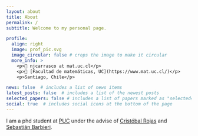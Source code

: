 ```yaml
---
layout: about
title: About
permalink: /
subtitle: Welcome to my personal page. 

profile:
  align: right
  image: prof_pic.svg
  image_circular: false # crops the image to make it circular
  more_info: >
    <p>📧 njcarrasco at mat.uc.cl</p>
    <p>📍 [Facultad de matemáticas, UC](https://www.mat.uc.cl/)</p>
    <p>Santiago, Chile</p>

news: false  # includes a list of news items
latest_posts: false  # includes a list of the newest posts
selected_papers: false # includes a list of papers marked as "selected={true}"
social: true  # includes social icons at the bottom of the page
---
```


I am a phd student at [PUC](mat.uc.cl) under the advise of [Cristóbal Rojas](https://www.mat.uc.cl/personas/perfil/cristobal.rojas) and [Sebastián Barbieri](http://www.sbarbieri.usach.cl/). 
